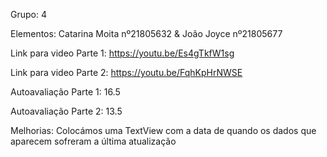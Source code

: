 Grupo: 4

Elementos: Catarina Moita nº21805632 & João Joyce nº21805677

Link para video Parte 1: https://youtu.be/Es4gTkfW1sg

Link para video Parte 2: https://youtu.be/FqhKpHrNWSE

Autoavaliação Parte 1: 16.5

Autoavaliação Parte 2: 13.5

Melhorias: Colocámos uma TextView com a data de quando os dados que aparecem sofreram a última atualização
